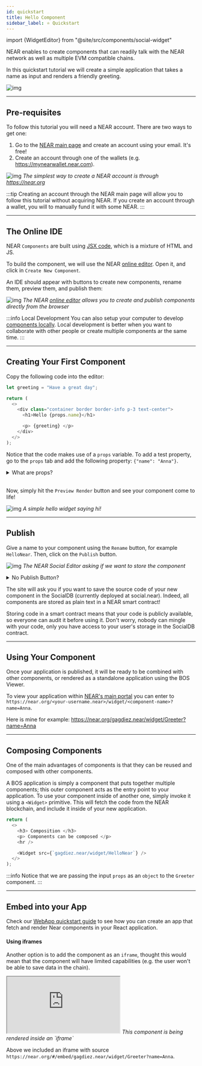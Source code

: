 ```yaml
---
id: quickstart
title: Hello Component
sidebar_label: ⭐ Quickstart
---
```


import {WidgetEditor} from "@site/src/components/social-widget"

NEAR enables to create components that can readily talk with the NEAR network as well as multiple EVM compatible chains.

In this quickstart tutorial we will create a simple application that takes a name as input and renders a friendly greeting.

![img](/docs/quickstart-1.png)

---

## Pre-requisites
To follow this tutorial you will need a NEAR account. There are two ways to get one:
1. Go to the [NEAR main page](https://near.org) and create an account using your email. It's free!
2. Create an account through one of the wallets (e.g. https://mynearwallet.near.com).

![img](/docs/near-create-account.png)
*The simplest way to create a NEAR account is through https://near.org*

:::tip
Creating an account through the NEAR main page will allow you to follow this tutorial without acquiring NEAR. If you create an account through a wallet, you will to manually fund it with some NEAR.
:::

---

## The Online IDE

NEAR `Components` are built using [JSX code](https://legacy.reactjs.org/docs/introducing-jsx.html), which is a mixture of HTML and JS. 

To build the component, we will use the NEAR [online editor](https://near.org/sandbox). Open it, and click in `Create New Component`.

An IDE should appear with buttons to create new components, rename them, preview them, and publish them:

![img](/docs/quickstart-editor-new.png)
*The NEAR [online editor](https://near.org/sandbox) allows you to create and publish components directly from the browser*

:::info Local Development
You can also setup your computer to develop [components locally](/bos/dev/intro). Local development is better when you want to collaborate with other people or create multiple components ar the same time.
:::

---

## Creating Your First Component

Copy the following code into the editor:

```ts
let greeting = "Have a great day";

return (
  <>
    <div class="container border border-info p-3 text-center">
      <h1>Hello {props.name}</h1>

      <p> {greeting} </p>
    </div>
  </>
);
```

Notice that the code makes use of a `props` variable. To add a test property, go to the `props` tab and add the following property: `{"name": "Anna"}`.

<details> 
<summary> What are props? </summary>

The `props` are a set of input parameters that are passed to the component when it is rendered. In this case, we are expecting a `name` property.

```jsx
<Component ... props={{name: "Anna"}} />
```

They will be passed to the component as an JSON object, so you can add as many properties as you want. For example, you could add a `color` property to change the color of the text.

</details>

<br />

Now, simply hit the `Preview Render` button and see your component come to life!

![img](/docs/quickstart-editor-preview.png)
*A simple hello widget saying hi!*

---

## Publish
Give a name to your component using the `Rename` button, for example `HelloNear`. Then, click on the `Publish` button.

![img](/docs/quickstart-save.png)
*The NEAR Social Editor asking if we want to store the component*

<details>
<summary> No Publish Button? </summary>
 If the button is not available, make sure you have signed-in to your [NEAR wallet](https://wallet.near.org) using the `Sign In` button of the editor.
</details>

The site will ask you if you want to save the source code of your new component in the SocialDB (currently deployed at social.near). Indeed, all components are stored as plain text in a NEAR smart contract!

Storing code in a smart contract means that your code is publicly available, so everyone can audit it before using it. Don't worry, nobody can mingle with your code, only you have access to your user's storage in the SocialDB contract. 

---

## Using Your Component
Once your application is published, it will be ready to be combined with other components, or rendered as a standalone application using the BOS Viewer. 

To view your application within [NEAR's main portal](https://near.org) you can enter to `https://near.org/<your-username.near>/widget/<component-name>?name=Anna`.

Here is mine for example: https://near.org/gagdiez.near/widget/Greeter?name=Anna

---

## Composing Components
One of the main advantages of components is that they can be reused and composed with other components.

A BOS application is simply a component that puts together multiple components; this outer component acts as the entry point to your application.
To use your component inside of another one, simply invoke it using a `<Widget>` primitive. This will fetch the code from the NEAR blockchain, and include it inside of your new application.

<WidgetEditor>

```ts
return (
  <>
    <h3> Composition </h3>
    <p> Components can be composed </p>
    <hr />

    <Widget src={`gagdiez.near/widget/HelloNear`} />
  </>
);
```
</WidgetEditor>

:::info
Notice that we are passing the input `props` as an `object` to the `Greeter` component.
:::

---

## Embed into your App

Check our [WebApp quickstart guide](develop/integrate/quickstart-frontend) to see how you can create an app that fetch and render Near components in your React application.

#### Using iframes
Another option is to add the component as an `iframe`, thought this would mean that the component will have limited capabilities (e.g. the user won't be able to save data in the chain).

<iframe style={{"width": "100%", "height":"130px"}} src="https://near.org/#/embed/gagdiez.near/widget/Greeter?name=Anna"></iframe>
<em>This component is being rendered inside an `iframe`</em>

Above we included an iframe with source `https://near.org/#/embed/gagdiez.near/widget/Greeter?name=Anna`.